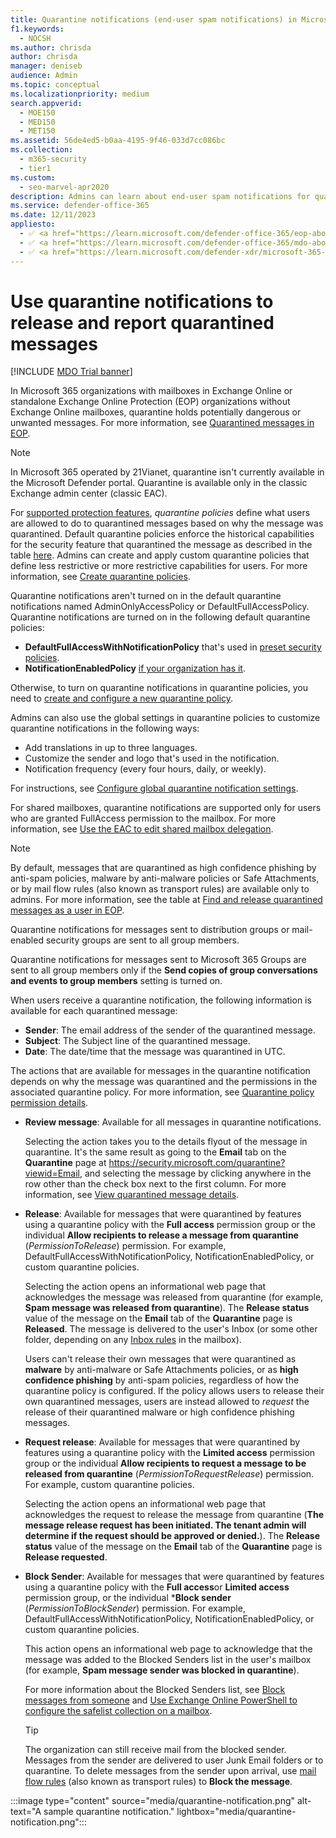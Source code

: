 ```yaml
---
title: Quarantine notifications (end-user spam notifications) in Microsoft 365
f1.keywords:
  - NOCSH
ms.author: chrisda
author: chrisda
manager: deniseb
audience: Admin
ms.topic: conceptual
ms.localizationpriority: medium
search.appverid:
  - MOE150
  - MED150
  - MET150
ms.assetid: 56de4ed5-b0aa-4195-9f46-033d7cc086bc
ms.collection:
  - m365-security
  - tier1
ms.custom:
  - seo-marvel-apr2020
description: Admins can learn about end-user spam notifications for quarantined messages in Exchange Online Protection (EOP).
ms.service: defender-office-365
ms.date: 12/11/2023
appliesto:
  - ✅ <a href="https://learn.microsoft.com/defender-office-365/eop-about" target="_blank">Exchange Online Protection</a>
  - ✅ <a href="https://learn.microsoft.com/defender-office-365/mdo-about#defender-for-office-365-plan-1-vs-plan-2-cheat-sheet" target="_blank">Microsoft Defender for Office 365 Plan 1 and Plan 2</a>
  - ✅ <a href="https://learn.microsoft.com/defender-xdr/microsoft-365-defender" target="_blank">Microsoft Defender XDR</a>
---
```


# Use quarantine notifications to release and report quarantined messages

[!INCLUDE [MDO Trial banner](../includes/mdo-trial-banner.md)]

In Microsoft 365 organizations with mailboxes in Exchange Online or standalone Exchange Online Protection (EOP) organizations without Exchange Online mailboxes, quarantine holds potentially dangerous or unwanted messages. For more information, see [Quarantined messages in EOP](quarantine-about.md).

> [!NOTE]
> In Microsoft 365 operated by 21Vianet, quarantine isn't currently available in the Microsoft Defender portal. Quarantine is available only in the classic Exchange admin center (classic EAC).

For [supported protection features](quarantine-policies.md#step-2-assign-a-quarantine-policy-to-supported-features), _quarantine policies_ define what users are allowed to do to quarantined messages based on why the message was quarantined. Default quarantine policies enforce the historical capabilities for the security feature that quarantined the message as described in the table [here](quarantine-end-user.md). Admins can create and apply custom quarantine policies that define less restrictive or more restrictive capabilities for users. For more information, see [Create quarantine policies](quarantine-policies.md#step-1-create-quarantine-policies-in-the-microsoft-defender-portal).

Quarantine notifications aren't turned on in the default quarantine notifications named AdminOnlyAccessPolicy or DefaultFullAccessPolicy. Quarantine notifications are turned on in the following default quarantine policies:

- **DefaultFullAccessWithNotificationPolicy** that's used in [preset security policies](preset-security-policies.md).
- **NotificationEnabledPolicy** [if your organization has it](quarantine-policies.md#full-access-permissions-and-quarantine-notifications).

Otherwise, to turn on quarantine notifications in quarantine policies, you need to [create and configure a new quarantine policy](quarantine-policies.md#step-1-create-quarantine-policies-in-the-microsoft-defender-portal).

Admins can also use the global settings in quarantine policies to customize quarantine notifications in the following ways:

- Add translations in up to three languages.
- Customize the sender and logo that's used in the notification.
- Notification frequency (every four hours, daily, or weekly).

For instructions, see [Configure global quarantine notification settings](quarantine-policies.md#configure-global-quarantine-notification-settings-in-the-microsoft-defender-portal).

For shared mailboxes, quarantine notifications are supported only for users who are granted FullAccess permission to the mailbox. For more information, see [Use the EAC to edit shared mailbox delegation](/Exchange/collaboration-exo/shared-mailboxes#use-the-eac-to-edit-shared-mailbox-delegation).

> [!NOTE]
> By default, messages that are quarantined as high confidence phishing by anti-spam policies, malware by anti-malware policies or Safe Attachments, or by mail flow rules (also known as transport rules) are available only to admins. For more information, see the table at [Find and release quarantined messages as a user in EOP](quarantine-end-user.md).
>
> Quarantine notifications for messages sent to distribution groups or mail-enabled security groups are sent to all group members.
>
> Quarantine notifications for messages sent to Microsoft 365 Groups are sent to all group members only if the **Send copies of group conversations and events to group members** setting is turned on.

When users receive a quarantine notification, the following information is available for each quarantined message:

- **Sender**: The email address of the sender of the quarantined message.
- **Subject**: The Subject line of the quarantined message.
- **Date**: The date/time that the message was quarantined in UTC.

The actions that are available for messages in the quarantine notification depends on why the message was quarantined and the permissions in the associated quarantine policy. For more information, see [Quarantine policy permission details](quarantine-policies.md#quarantine-policy-permission-details).

- **Review message**: Available for all messages in quarantine notifications.

  Selecting the action takes you to the details flyout of the message in quarantine. It's the same result as going to the **Email** tab on the **Quarantine** page at <https://security.microsoft.com/quarantine?viewid=Email>, and selecting the message by clicking anywhere in the row other than the check box next to the first column. For more information, see [View quarantined message details](quarantine-end-user.md#view-quarantined-message-details).

- **Release**: Available for messages that were quarantined by features using a quarantine policy with the **Full access** permission group or the individual **Allow recipients to release a message from quarantine** (_PermissionToRelease_) permission. For example, DefaultFullAccessWithNotificationPolicy, NotificationEnabledPolicy, or custom quarantine policies.

  Selecting the action opens an informational web page that acknowledges the message was released from quarantine (for example, **Spam message was released from quarantine**). The **Release status** value of the message on the **Email** tab of the **Quarantine** page is **Released**. The message is delivered to the user's Inbox (or some other folder, depending on any [Inbox rules](https://support.microsoft.com/office/c24f5dea-9465-4df4-ad17-a50704d66c59) in the mailbox).

  Users can't release their own messages that were quarantined as **malware** by anti-malware or Safe Attachments policies, or as **high confidence phishing** by anti-spam policies, regardless of how the quarantine policy is configured. If the policy allows users to release their own quarantined messages, users are instead allowed to _request_ the release of their quarantined malware or high confidence phishing messages.

- **Request release**: Available for messages that were quarantined by features using a quarantine policy with the **Limited access** permission group or the individual **Allow recipients to request a message to be released from quarantine** (_PermissionToRequestRelease_) permission. For example, custom quarantine policies.

  Selecting the action opens an informational web page that acknowledges the request to release the message from quarantine (**The message release request has been initiated. The tenant admin will determine if the request should be approved or denied.**). The **Release status** value of the message on the **Email** tab of the **Quarantine** page is **Release requested**.

- **Block Sender**: Available for messages that were quarantined by features using a quarantine policy with the **Full access**or **Limited access** permission group, or the individual ***Block sender** (_PermissionToBlockSender_) permission. For example, DefaultFullAccessWithNotificationPolicy, NotificationEnabledPolicy, or custom quarantine policies.

  This action opens an informational web page to acknowledge that the message was added to the Blocked Senders list in the user's mailbox (for example, **Spam message sender was blocked in quarantine**).

  For more information about the Blocked Senders list, see [Block messages from someone](https://support.microsoft.com/office/274ae301-5db2-4aad-be21-25413cede077#__toc304379667) and [Use Exchange Online PowerShell to configure the safelist collection on a mailbox](configure-junk-email-settings-on-exo-mailboxes.md#use-exchange-online-powershell-to-configure-the-safelist-collection-on-a-mailbox).

  > [!TIP]
  > The organization can still receive mail from the blocked sender. Messages from the sender are delivered to user Junk Email folders or to quarantine. To delete messages from the sender upon arrival, use [mail flow rules](/exchange/security-and-compliance/mail-flow-rules/mail-flow-rules) (also known as transport rules) to **Block the message**.

:::image type="content" source="media/quarantine-notification.png" alt-text="A sample quarantine notification." lightbox="media/quarantine-notification.png":::
